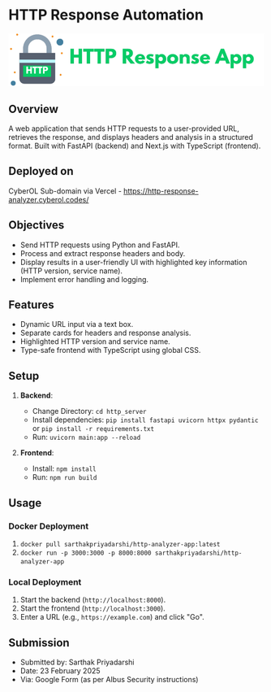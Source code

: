 # HTTP Response Automation
![Logo](https://github.com/sarthakpriyadarshi/http-response-app/blob/main/HTTP%20Response%20App.png?raw=true)

## Overview
A web application that sends HTTP requests to a user-provided URL, retrieves the response, and displays headers and analysis in a structured format. Built with FastAPI (backend) and Next.js with TypeScript (frontend).

## Deployed on
CyberOL Sub-domain via Vercel - https://http-response-analyzer.cyberol.codes/

## Objectives
- Send HTTP requests using Python and FastAPI.
- Process and extract response headers and body.
- Display results in a user-friendly UI with highlighted key information (HTTP version, service name).
- Implement error handling and logging.

## Features
- Dynamic URL input via a text box.
- Separate cards for headers and response analysis.
- Highlighted HTTP version and service name.
- Type-safe frontend with TypeScript using global CSS.

## Setup
1. **Backend**:
   - Change Directory: `cd http_server`
   - Install dependencies: `pip install fastapi uvicorn httpx pydantic` or `pip install -r requirements.txt`
   - Run: `uvicorn main:app --reload`

2. **Frontend**:
   - Install: `npm install`
   - Run: `npm run build`

## Usage
### Docker Deployment
1. `docker pull sarthakpriyadarshi/http-analyzer-app:latest`
2. `docker run -p 3000:3000 -p 8000:8000 sarthakpriyadarshi/http-analyzer-app`

### Local Deployment

1. Start the backend (`http://localhost:8000`).
2. Start the frontend (`http://localhost:3000`).
3. Enter a URL (e.g., `https://example.com`) and click "Go".

## Submission
- Submitted by: Sarthak Priyadarshi
- Date: 23 February 2025
- Via: Google Form (as per Albus Security instructions)
